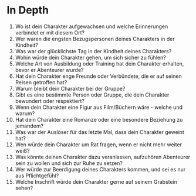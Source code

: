 # In Depth
1. Wo ist dein Charakter aufgewachsen und welche Erinnerungen verbindet er mit diesem Ort?
2. Wer waren die engsten Bezugspersonen deines Charakters in der Kindheit?
3. Was war der glücklichste Tag in der Kindheit deines Charakters?
4. Wohin würde dein Charakter gehen, um sich sicher zu fühlen?
5. Welche Art von Ausbildung oder Training hat dein Charakter erhalten, bevor er Abenteurer wurde?
6. Hat dein Charakter enge Freunde oder Verbündete, die er auf seinen Reisen getroffen hat?
7. Warum bleibt dein Charakter bei der Gruppe?
8. Gibt es eine bestimmte Person oder Gruppe, die dein Charakter bewundert oder respektiert?
9. Wenn dein Charakter eine Figur aus Film/Büchern wäre - welche und warum?
10. Hat dein Charakter eine Romanze oder eine besondere Beziehung zu jemandem?
11. Was war der Auslöser für das letzte Mal, dass dein Charakter geweint hat?
12. Wen würde dein Charakter um Rat fragen, wenn er nicht mehr weiter weiß?
13. Was könnte deinen Charakter dazu veranlassen, aufzuhören Abenteurer sein zu wollen und sich zur Ruhe zu setzen?
14. Wer würde zur Beerdigung deines Charakters kommen, und sei es nur aus Pflichtgefühl?
15. Welche Inschrift würde dein Charakter gerne auf seinem Grabstein sehen?
